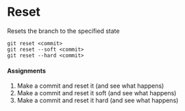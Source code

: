 # Reset
Resets the branch to the specified state

```
git reset <commit>
git reset --soft <commit>
git reset --hard <commit>
```

#### Assignments
1. Make a commit and reset it (and see what happens)
2. Make a commit and reset it soft (and see what happens)
3. Make a commit and reset it hard (and see what happens)

